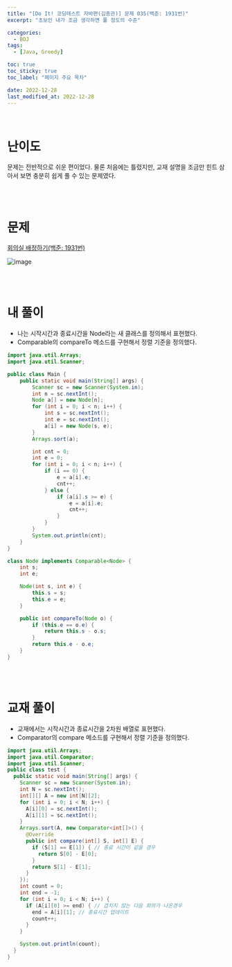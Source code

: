 ```yaml
---
title: "[Do It! 코딩테스트 자바편(김종관)] 문제 035(백준: 1931번)"
excerpt: "초보인 내가 조금 생각하면 풀 정도의 수준"

categories:
  - BOJ
tags:
  - [Java, Greedy]

toc: true
toc_sticky: true
toc_label: "페이지 주요 목차"

date: 2022-12-28
last_modified_at: 2022-12-28
---
```


<br>

# 난이도

문제는 전반적으로 쉬운 편이었다. 물론 처음에는 틀렸지만, 교재 설명을 조금만 힌트 삼아서 보면 충분히 쉽게 풀 수 있는 문제였다.

<br><br>

# 문제

[회의실 배정하기(백준: 1931번)](https://www.acmicpc.net/problem/1931)

![image](https://user-images.githubusercontent.com/112764753/209760156-85d6932d-eeae-43b2-a6aa-8bf69d740b7d.png)

<br><br>

# 내 풀이

- 나는 시작시간과 종료시간을 Node라는 새 클래스를 정의해서 표현했다.
- Comparable의 compareTo 메소드를 구현해서 정렬 기준을 정의했다.

```java
import java.util.Arrays;
import java.util.Scanner;

public class Main {
    public static void main(String[] args) {
        Scanner sc = new Scanner(System.in);
        int n = sc.nextInt();
        Node a[] = new Node[n];
        for (int i = 0; i < n; i++) {
            int s = sc.nextInt();
            int e = sc.nextInt();
            a[i] = new Node(s, e);
        }
        Arrays.sort(a);

        int cnt = 0;
        int e = 0;
        for (int i = 0; i < n; i++) {
            if (i == 0) {
                e = a[i].e;
                cnt++;
            } else {
                if (a[i].s >= e) {
                    e = a[i].e;
                    cnt++;
                }
            }
        }
        System.out.println(cnt);
    }
}

class Node implements Comparable<Node> {
    int s;
    int e;

    Node(int s, int e) {
        this.s = s;
        this.e = e;
    }

    public int compareTo(Node o) {
        if (this.e == o.e) {
            return this.s - o.s;
        }
        return this.e - o.e;
    }
}
```

<br><br>

# 교재 풀이

- 교재에서는 시작시간과 종료시간을 2차원 배열로 표현했다.
- Comparator의 compare 메소드를 구현해서 정렬 기준을 정의했다.

```java
import java.util.Arrays;
import java.util.Comparator;
import java.util.Scanner;
public class test {
  public static void main(String[] args) {
    Scanner sc = new Scanner(System.in);
    int N = sc.nextInt();
    int[][] A = new int[N][2];
    for (int i = 0; i < N; i++) {
      A[i][0] = sc.nextInt();
      A[i][1] = sc.nextInt();
    }
    Arrays.sort(A, new Comparator<int[]>() {
      @Override
      public int compare(int[] S, int[] E) {
        if (S[1] == E[1]) { // 종료 시간이 같을 경우
          return S[0] - E[0];
        }
        return S[1] - E[1];
      }
    });
    int count = 0;
    int end = -1;
    for (int i = 0; i < N; i++) {
      if (A[i][0] >= end) { // 겹치지 않는 다음 회의가 나온경우
        end = A[i][1]; // 종료시간 업데이트
        count++;
      }
    }

    System.out.println(count);
  }
}
```
